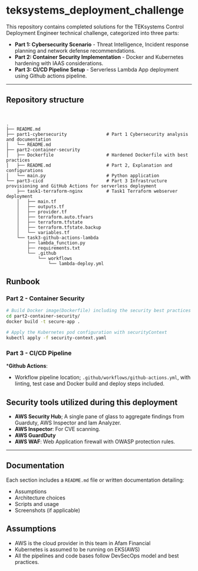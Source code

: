 # teksystems_deployment_challenge
This repository contains completed solutions for the TEKsystems Control Deployment Engineer technical challenge, categorized into three parts:


- **Part 1: Cybersecurity Scenario** - Threat Intelligence, Incident response planning and network defense recommendations.
- **Part 2: Container Security Implementation** - Docker and Kubernetes hardening with IAAS considerations.
- **Part 3: CI/CD Pipeline Setup** - Serverless Lambda App deployment using Github actions pipeline.

---------------

## Repository structure

```


.
├── README.md
├── part1-cybersecurity               # Part 1 Cybersecurity analysis and documentation
│   └── README.md
├── part2-container-security
│   ├── Dockerfile                    # Hardened Dockerfile with best practices
│   ├── README.md                     # Part 2, Explanation and configurations
│   └── main.py                       # Python application
└── part3-cicd                        # Part 3 Infrastructure provisioning and GitHub Actions for serverless deployment
    ├── task1-terraform-nginx         # Task1 Terraform webserver deployment
    │   ├── main.tf
    │   ├── outputs.tf
    │   ├── provider.tf
    │   ├── terraform.auto.tfvars
    │   ├── terraform.tfstate
    │   ├── terraform.tfstate.backup
    │   └── variables.tf
    └── task3-github-actions-lambda
        ├── lambda_function.py
        ├── requirements.txt
        └── .github
            └── workflows
                └── lambda-deploy.yml

```


## Runbook

### Part 2 - Container Security

```bash
# Build Docker image(Dockerfile) including the security best practices
cd part2-container-security/
docker build -t secure-app .

# Apply the Kubernetes pod configuration with securityContext
kubectl apply -f security-context.yaml
```



### Part 3 - CI/CD Pipeline

***Github Actions**:

- Workflow pipeline location; `.github/workflows/github-actions.yml`,  with linting, test case and Docker build and deploy steps included.



## Security tools utilized during this deployment

- **AWS Security Hub**; A single pane of glass to aggregate findings from Guarduty, AWS Inspector and Iam Analyzer.
- **AWS Inspector**: For CVE scanning.
- **AWS GuardDuty**
- **AWS WAF**: Web Application firewall with OWASP protection rules.

---------

## Documentation


Each section includes a `README.md` file or written documentation detailing:

- Assumptions
- Architecture choices
- Scripts and usage
- Screenshots (if applicable)


## Assumptions

- AWS is the cloud provider in this team in Afam Financial
- Kubernetes is assumed to be running on EKS(AWS)
- All the pipelines and code bases follow DevSecOps model and best practices.